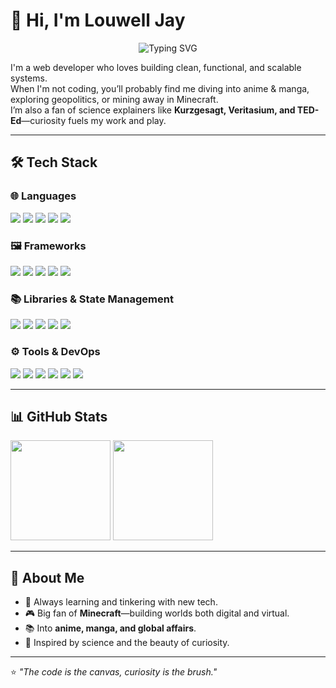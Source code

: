 # 👋 Hi, I'm Louwell Jay

<p align="center">
  <img src="https://readme-typing-svg.demolab.com?font=Fira+Code&weight=500&size=22&pause=1000&color=00FF00&background=000000&center=true&vCenter=true&width=600&lines=I'm+a+Web+Developer;Anime+%26+Manga+Enthusiast;Minecraft+Fan;Science+%26+Geopolitics+Explorer" alt="Typing SVG" />
</p>

I'm a web developer who loves building clean, functional, and scalable systems.  
When I'm not coding, you’ll probably find me diving into anime & manga, exploring geopolitics, or mining away in Minecraft.  
I’m also a fan of science explainers like **Kurzgesagt, Veritasium, and TED-Ed**—curiosity fuels my work and play.

---

## 🛠️ Tech Stack

### 🌐 Languages
<p>
  <img src="https://img.shields.io/badge/Java-%23ED8B00.svg?&style=for-the-badge&logo=java&logoColor=white" />
  <img src="https://img.shields.io/badge/PHP-%23777BB4.svg?&style=for-the-badge&logo=php&logoColor=white" />
  <img src="https://img.shields.io/badge/JavaScript-%23F7DF1E.svg?&style=for-the-badge&logo=javascript&logoColor=black" />
  <img src="https://img.shields.io/badge/TypeScript-%23007ACC.svg?&style=for-the-badge&logo=typescript&logoColor=white" />
  <img src="https://img.shields.io/badge/Dart-%230175C2.svg?&style=for-the-badge&logo=dart&logoColor=white" />
</p>

### 🖼️ Frameworks
<p>
  <img src="https://img.shields.io/badge/Laravel-%23FF2D20.svg?&style=for-the-badge&logo=laravel&logoColor=white" />
  <img src="https://img.shields.io/badge/Vue-%2335495e.svg?&style=for-the-badge&logo=vue.js&logoColor=%234FC08D" />
  <img src="https://img.shields.io/badge/Quasar-%2319A1F7.svg?&style=for-the-badge&logo=quasar&logoColor=white" />
  <img src="https://img.shields.io/badge/Flutter-%2302569B.svg?&style=for-the-badge&logo=flutter&logoColor=white" />
  <img src="https://img.shields.io/badge/React-%2361DAFB.svg?&style=for-the-badge&logo=react&logoColor=black" />
</p>

### 📚 Libraries & State Management
<p>
  <img src="https://img.shields.io/badge/Redux-%23764ABC.svg?&style=for-the-badge&logo=redux&logoColor=white" />
  <img src="https://img.shields.io/badge/Pinia-%23FFD859.svg?&style=for-the-badge&logo=pinia&logoColor=black" />
  <img src="https://img.shields.io/badge/Tailwind-%2338B2AC.svg?&style=for-the-badge&logo=tailwind-css&logoColor=white" />
  <img src="https://img.shields.io/badge/Bootstrap-%237952B3.svg?&style=for-the-badge&logo=bootstrap&logoColor=white" />
  <img src="https://img.shields.io/badge/Node.js-%23339933.svg?&style=for-the-badge&logo=node.js&logoColor=white" />
</p>

### ⚙️ Tools & DevOps
<p>
  <img src="https://img.shields.io/badge/MySQL-%234479A1.svg?&style=for-the-badge&logo=mysql&logoColor=white" />
  <img src="https://img.shields.io/badge/Docker-%232496ED.svg?&style=for-the-badge&logo=docker&logoColor=white" />
  <img src="https://img.shields.io/badge/Laragon-%2300A3E0.svg?&style=for-the-badge&logo=laragon&logoColor=white" />
  <img src="https://img.shields.io/badge/Git-%23F05033.svg?&style=for-the-badge&logo=git&logoColor=white" />
  <img src="https://img.shields.io/badge/GitHub-%23181717.svg?&style=for-the-badge&logo=github&logoColor=white" />
  <img src="https://img.shields.io/badge/Figma-%23F24E1E.svg?&style=for-the-badge&logo=figma&logoColor=white" />
</p>

---

## 📊 GitHub Stats

<p>
  <img height="160" src="https://github-readme-stats.vercel.app/api?username=siriusly-louwell&show_icons=true&theme=tokyonight" />
  <img height="160" src="https://github-readme-stats.vercel.app/api/top-langs/?username=siriusly-louwell&layout=compact&theme=tokyonight" />
</p>

---

## 🌱 About Me
- 🚀 Always learning and tinkering with new tech.
- 🎮 Big fan of **Minecraft**—building worlds both digital and virtual.
- 📚 Into **anime, manga, and global affairs**.
- 🔭 Inspired by science and the beauty of curiosity.

---

⭐️ _"The code is the canvas, curiosity is the brush."_

